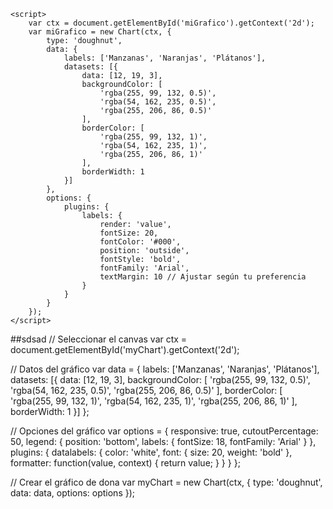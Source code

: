    <script src="https://cdn.jsdelivr.net/npm/chartjs-plugin-labels@1.1.0"></script>
    <script>
        var ctx = document.getElementById('miGrafico').getContext('2d');
        var miGrafico = new Chart(ctx, {
            type: 'doughnut',
            data: {
                labels: ['Manzanas', 'Naranjas', 'Plátanos'],
                datasets: [{
                    data: [12, 19, 3],
                    backgroundColor: [
                        'rgba(255, 99, 132, 0.5)',
                        'rgba(54, 162, 235, 0.5)',
                        'rgba(255, 206, 86, 0.5)'
                    ],
                    borderColor: [
                        'rgba(255, 99, 132, 1)',
                        'rgba(54, 162, 235, 1)',
                        'rgba(255, 206, 86, 1)'
                    ],
                    borderWidth: 1
                }]
            },
            options: {
                plugins: {
                    labels: {
                        render: 'value',
                        fontSize: 20,
                        fontColor: '#000',
                        position: 'outside',
                        fontStyle: 'bold',
                        fontFamily: 'Arial',
                        textMargin: 10 // Ajustar según tu preferencia
                    }
                }
            }
        });
    </script>
##sdsad
// Seleccionar el canvas
var ctx = document.getElementById('myChart').getContext('2d');

// Datos del gráfico
var data = {
    labels: ['Manzanas', 'Naranjas', 'Plátanos'],
    datasets: [{
        data: [12, 19, 3],
        backgroundColor: [
            'rgba(255, 99, 132, 0.5)',
            'rgba(54, 162, 235, 0.5)',
            'rgba(255, 206, 86, 0.5)'
        ],
        borderColor: [
            'rgba(255, 99, 132, 1)',
            'rgba(54, 162, 235, 1)',
            'rgba(255, 206, 86, 1)'
        ],
        borderWidth: 1
    }]
};

// Opciones del gráfico
var options = {
    responsive: true,
    cutoutPercentage: 50,
    legend: {
        position: 'bottom',
        labels: {
            fontSize: 18,
            fontFamily: 'Arial'
        }
    },
    plugins: {
        datalabels: {
            color: 'white',
            font: {
                size: 20,
                weight: 'bold'
            },
            formatter: function(value, context) {
                return value;
            }
        }
    }
};

// Crear el gráfico de dona
var myChart = new Chart(ctx, {
    type: 'doughnut',
    data: data,
    options: options
});

